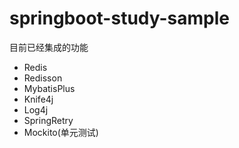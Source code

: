# springboot-study-sample

目前已经集成的功能

* Redis
* Redisson
* MybatisPlus
* Knife4j
* Log4j
* SpringRetry
* Mockito(单元测试)
